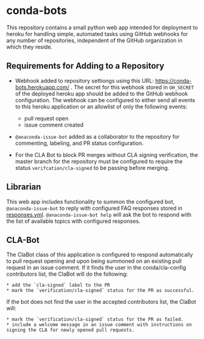 # conda-bots

This repository contains a small python web app intended for deployment to heroku
for handling simple, automated tasks using GitHub webhooks for any number of
repositories, independent of the GitHub organization in which they reside.

## Requirements for Adding to a Repository

* Webhook added to repository settiongs using this URL: https://conda-bots.herokuapp.com/ . The secret
for this webhook stored in `GH_SECRET` of the deployed heroku app should be added to the GitHub webhook
configuration. The webhook can be configured to either send all events to this heroku application or
an allowlist of only the following events:

    * pull request open
    * issue comment created

* `@anaconda-issue-bot` added as a collaborator to the repository for commenting, labeling, and PR status configuration.
* For the CLA Bot to block PR merges without CLA signing verification, the master branch for the repository must be configured
to require the status `verifcation/cla-signed` to be passing before merging.

## Librarian

This web app includes functionality to summon the configured bot, `@anaconda-issue-bot` to reply with configured
FAQ responses stored in [responses.yml](./responses.yml). `@anaconda-issue-bot help` will ask the bot to respond
with the list of available topics with configured responses.

## CLA-Bot

The ClaBot class of this application is configured to respond automatically to pull request opening and upon
being summoned on an existing pull request in an issue comment. If it finds the user in the conda/cla-config
contributors list, the ClaBot will do the following:

    * add the `cla-signed` label to the PR
    * mark the `verification/cla-signed` status for the PR as successful.

If the bot does not find the user in the accepted contributors list, the ClaBot will:

    * mark the `verification/cla-signed` status for the PR as failed.
    * include a welcome message in an issue comment with instructions on signing the CLA for newly opened pull requests.

